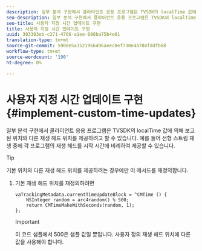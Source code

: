 ```yaml
---
description: 일부 분석 구현에서 클라이언트 응용 프로그램은 TVSDK의 localTime 값에 의해 보고된 위치와 다른 재생 헤드 위치를 제공하려고 할 수 있습니다. 예를 들어 선형 스트림 재생 중에 각 프로그램의 재생 헤드를 시작 시간에 비례하여 제공할 수 있습니다.
seo-description: 일부 분석 구현에서 클라이언트 응용 프로그램은 TVSDK의 localTime 값에 의해 보고된 위치와 다른 재생 헤드 위치를 제공하려고 할 수 있습니다. 예를 들어 선형 스트림 재생 중에 각 프로그램의 재생 헤드를 시작 시간에 비례하여 제공할 수 있습니다.
seo-title: 사용자 지정 시간 업데이트 구현
title: 사용자 지정 시간 업데이트 구현
uuid: 303303eb-c371-4766-a1ee-806ba75b4e01
translation-type: tm+mt
source-git-commit: 5908e5a3521966496aeec0ef730e4a704fddfb68
workflow-type: tm+mt
source-wordcount: '190'
ht-degree: 0%

---
```



# 사용자 지정 시간 업데이트 구현{#implement-custom-time-updates}

일부 분석 구현에서 클라이언트 응용 프로그램은 TVSDK의 localTime 값에 의해 보고된 위치와 다른 재생 헤드 위치를 제공하려고 할 수 있습니다. 예를 들어 선형 스트림 재생 중에 각 프로그램의 재생 헤드를 시작 시간에 비례하여 제공할 수 있습니다.

>[!TIP]
>
>기본 위치와 다른 재생 헤드 위치를 제공하려는 경우에만 이 메서드를 재정의합니다.

1. 기본 재생 헤드 위치를 재정의하려면

   ```
   vaTrackingMetadata.currentTimeUpdateBlock = ^CMTime () { 
       NSInteger random = arc4random() % 500;  
       return CMTimeMakeWithSeconds(random, 1); 
   };
   ```

   >[!IMPORTANT]
   >
   >이 코드 샘플에서 500은 샘플 값일 뿐입니다. 사용자 정의 재생 헤드 위치에 다른 값을 사용해야 합니다.

